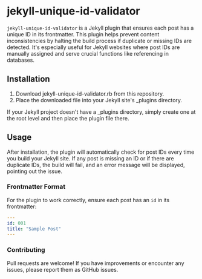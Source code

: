 # jekyll-unique-id-validator

`jekyll-unique-id-validator` is a Jekyll plugin that ensures each post has a unique ID in its frontmatter. This plugin helps prevent content inconsistencies by halting the build process if duplicate or missing IDs are detected. It's especially useful for Jekyll websites where post IDs are manually assigned and serve crucial functions like referencing in databases.

## Installation

1. Download jekyll-unique-id-validator.rb from this repository.
2. Place the downloaded file into your Jekyll site's _plugins directory.
   
If your Jekyll project doesn't have a _plugins directory, simply create one at the root level and then place the plugin file there.

## Usage

After installation, the plugin will automatically check for post IDs every time you build your Jekyll site. If any post is missing an ID or if there are duplicate IDs, the build will fail, and an error message will be displayed, pointing out the issue.

### Frontmatter Format

For the plugin to work correctly, ensure each post has an `id` in its frontmatter:
```yaml
---
id: 001
title: "Sample Post"
---
```

### Contributing

Pull requests are welcome! If you have improvements or encounter any issues, please report them as GitHub issues.
